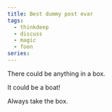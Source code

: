 ```yaml
---
title: Best dummy post evar
tags:
  - thinkdeep
  - discuss
  - magic
  - foon
series:
---
```


There could be anything in a box.

It could be a boat!

Always take the box.
